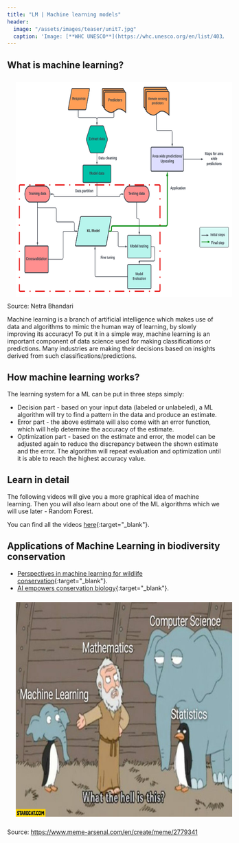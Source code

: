 ```yaml
---
title: "LM | Machine learning models"
header:
  image: "/assets/images/teaser/unit7.jpg"
  caption: 'Image: [**WHC UNESCO**](https://whc.unesco.org/en/list/403/){:target="_blank"}'
---
```



## What is machine learning?

<img src="ml.png" width="1500" height="500" align="centre" vspace="10" hspace="20">
Source: Netra Bhandari

Machine learning is a branch of artificial intelligence which makes use of data and algorithms to mimic the human way of learning, by slowly improving its accuracy!
To put it in a simple way, machine learning is an important component of data science used for making classifications or predictions. Many industries are making their decisions based on insights derived from such classifications/predictions.

## How machine learning works?

The learning system for a ML can be put in three steps simply:

* Decision part - based on your input data (labeled or unlabeled), a ML algorithm will try to find a pattern in the data and produce an estimate.
* Error part - the above estimate will also come with an error function, which will help determine the accuracy of the estimate.
* Optimization part - based on the estimate and error, the model can be adjusted again to reduce the discrepancy between the shown estimate and the error. The algorithm will repeat evaluation and optimization until it is able to reach the highest accuracy value. 
  
## Learn in detail 

The following videos will give you a more graphical idea of machine learning. 
Then you will also learn about one of the ML algorithms which we will use later - Random Forest.

You can find all the videos [here](https://geomoer.github.io/moer-bsc-project-seminar-remote-sensing//unit06/unit06-01_machine_learning.html){:target="_blank"}.

## Applications of Machine Learning in biodiversity conservation

* [Perspectives in machine learning for wildlife conservation](https://www.nature.com/articles/s41467-022-27980-y){:target="_blank"}.
* [AI empowers conservation biology](https://www.nature.com/articles/d41586-019-00746-1){:target="_blank"}.

<img src="ml_1.jpg" width="1500" height="500" align="centre" vspace="10" hspace="20">

Source: https://www.meme-arsenal.com/en/create/meme/2779341 